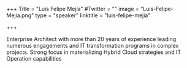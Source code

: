 +++
Title = "Luis Felipe Mejía"
#Twitter = ""
image = "Luis-Felipe-Mejia.png"
type = "speaker"
linktitle = "luis-felipe-mejia"


+++

Enterprise Architect with more than 20 years of experience leading numerous engagements and IT transformation programs in complex projects. Strong focus in materializing Hybrid Cloud strategies and IT Operation capabilities 

